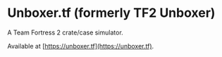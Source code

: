 # Unboxer.tf (formerly TF2 Unboxer)
A Team Fortress 2 crate/case simulator.

Available at [https://unboxer.tf](https://unboxer.tf).
